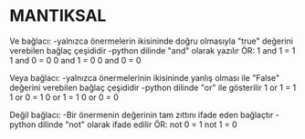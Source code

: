 # MANTIKSAL
Ve bağlacı:
-yalnızca önermelerin ikisininde doğru olmasıyla "true" değerini verebilen bağlaç çeşididir
-python dilinde "and" olarak yazılır
ÖR:
1 and 1 = 1
1 and 0 = 0
0 and 1 = 0
0 and 0 = 0

Veya bağlacı:
-yalnızca önermelerinin ikisininde yanlış olması ile "False" değerini verebilen bağlaç çeşididir
-python dilinde "or" ile gösterilir
1 or 1 = 1
1 or 0 = 1
0 or 1 = 1
0 or 0 = 0

Değil bağlacı:
-Bir önermenin değerinin tam zıttını ifade eden bağlaçtır
-python dilinde "not" olarak ifade edilir
ÖR:
not 0 = 1
not 1 = 0
